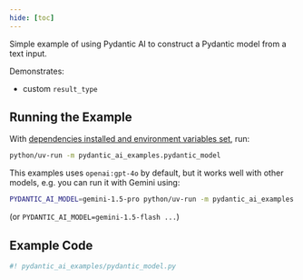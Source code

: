 ```yaml
---
hide: [toc]
---
```


Simple example of using Pydantic AI to construct a Pydantic model from a text input.

Demonstrates:

* custom `result_type`

## Running the Example

With [dependencies installed and environment variables set](./index.md#usage), run:

```bash
python/uv-run -m pydantic_ai_examples.pydantic_model
```

This examples uses `openai:gpt-4o` by default, but it works well with other models, e.g. you can run it
with Gemini using:

```bash
PYDANTIC_AI_MODEL=gemini-1.5-pro python/uv-run -m pydantic_ai_examples.pydantic_model
```

(or `PYDANTIC_AI_MODEL=gemini-1.5-flash ...`)

## Example Code

```py
#! pydantic_ai_examples/pydantic_model.py
```
